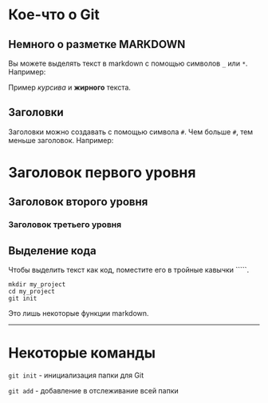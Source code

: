 # Кое-что о Git

## Немного о разметке MARKDOWN

Вы можете выделять текст в markdown с помощью символов `_` или `*`. Например:

Пример _курсива_ и **жирного** текста.

## Заголовки

Заголовки можно создавать с помощью символа `#`. Чем больше `#`, тем меньше заголовок. Например:

# Заголовок первого уровня
## Заголовок второго уровня
### Заголовок третьего уровня

## Выделение кода

Чтобы выделить текст как код, поместите его в тройные кавычки `````. 

```
mkdir my_project
cd my_project
git init
```
Это лишь некоторые функции markdown.

--------------------------------------

# Некоторые команды

```git init```  - инициализация папки для Git

```git add```   - добавление в отслеживание всей папки

```git commit -m 'Мой первый коммит'  - дообавление всех изменений в коммит
